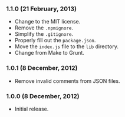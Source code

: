 ### 1.1.0 (21 February, 2013) ###

* Change to the MIT license.
* Remove the `.npmignore`.
* Simplify the `.gitignore`.
* Properly fill out the `package.json`.
* Move the `index.js` file to the `lib` directory.
* Change from Make to Grunt.


### 1.0.1 (8 December, 2012) ###

* Remove invalid comments from JSON files.


### 1.0.0 (8 December, 2012) ###

* Initial release.
